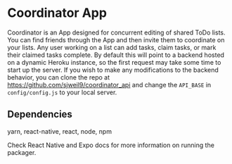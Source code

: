 # Coordinator App

Coordinator is an App designed for concurrent editing of shared ToDo lists. You can find friends through the App and then invite them to coordinate on your lists. Any user working on a list can add tasks, claim tasks, or mark their claimed tasks complete. By default this will point to a backend hosted on a dynamic Heroku instance, so the first request may take some time to start up the server. If you wish to make any modifications to the backend behavior, you can clone the repo at https://github.com/sjweil9/coordinator_api and change the `API_BASE` in `config/config.js` to your local server.

## Dependencies

yarn, react-native, react, node, npm

Check React Native and Expo docs for more information on running the packager. 
